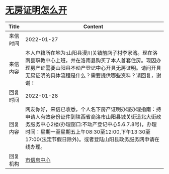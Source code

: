 # <a href="http://www.shangluo.gov.cn/zmhd/ldxxxx.jsp?urltype=leadermail.LeaderMailContentUrl&wbtreeid=1112&leadermailid=8640">无房证明怎么开</a>
|Title|Content|
|:---:|---|
|来信时间|2022-01-27|
|来信内容|本人户籍所在地为:山阳县漫川关镇前店子村李家湾。现在洛南县职教中心上班，并在洛南县购买了本人首套住房。现因办理房产证需要山阳县不动产登记中心开具无房证明。请问开具无房证明的具体流程是什么？需要提供哪些资料？请回复，谢谢！|
|回复时间|2022-01-28|
|回复内容|网友你好，来信已收悉，个人名下房产证明办理办理指南：持申请人有效身份证件到陕西省商洛市山阳县城关街道北大街政务服务中心2楼(办理窗口:不动产登记中心5.6.7.8号)，办理时间：星期一至星期五上午08:30至12:00,下午13:30至17:00(法定节假日除外)。或者登陆山阳县政务服务网申请在线办理。|
|回复机构|<a href="../../categories/agencies/市信息中心.md">市信息中心</a>|
